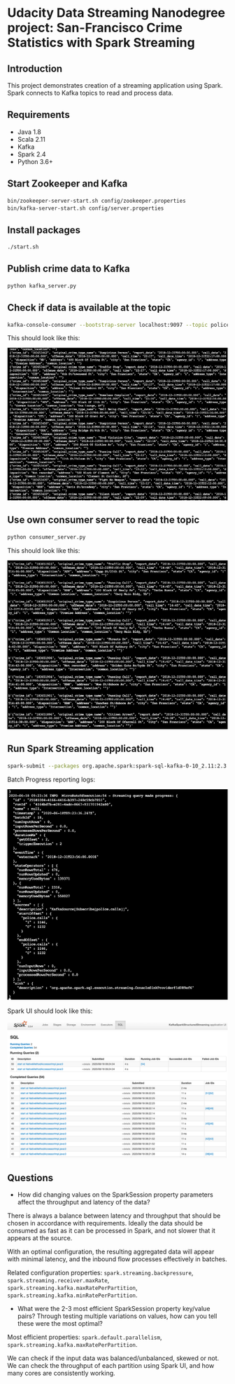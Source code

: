 
# Udacity Data Streaming Nanodegree project: San-Francisco Crime Statistics with Spark Streaming

## Introduction

This project demonstrates creation of a streaming application using Spark. Spark connects to Kafka topics to read and process data.

## Requirements

- Java 1.8
- Scala 2.11
- Kafka
- Spark 2.4
- Python 3.6+

## Start Zookeeper and Kafka

```bash
bin/zookeeper-server-start.sh config/zookeeper.properties
bin/kafka-server-start.sh config/server.properties
```

## Install packages

```bash
./start.sh
```

## Publish crime data to Kafka

```bash
python kafka_server.py
```

## Check if data is available at the topic

```bash
kafka-console-consumer --bootstrap-server localhost:9097 --topic police.calls --from-beginning
```

This should look like this:

![Kafka Consumer output](images/polica-calls-topic-output.png)

## Use own consumer server to read the topic

```bash
python consumer_server.py
```

This should look like this:

![Python Kafka Consumer output](images/consumer-output.png)

## Run Spark Streaming application

```bash
spark-submit --packages org.apache.spark:spark-sql-kafka-0-10_2.11:2.3.4 --master local[*] data_stream.py
```

Batch Progress reporting logs:

![Spark logs](images/progress-report.png)

Spark UI should look like this:

![Spark UI](images/spark-ui.png)


## Questions

* How did changing values on the SparkSession property parameters affect the throughput and latency of the data?

There is always a balance between latency and throughput that should be chosen in accordance with requirements. Ideally the data should be consumed as fast as it can be processed in Spark, and not slower that it appears at the source.

With an optimal configuration, the resulting aggregated data will appear with minimal latency, and the inbound flow processes effectively in batches.

Related configuration properties: `spark.streaming.backpressure`, `spark.streaming.receiver.maxRate`, `spark.streaming.kafka.maxRatePerPartition`, `spark.streaming.kafka.minRatePerPartition`.

* What were the 2-3 most efficient SparkSession property key/value pairs? Through testing multiple variations on values, how can you tell these were the most optimal?

Most efficient properties: `spark.default.parallelism`, `spark.streaming.kafka.maxRatePerPartition`.

We can check if the input data was balanced/unbalanced, skewed or not. We can check the throughput of each partition using Spark UI, and how many cores are consistently working.
